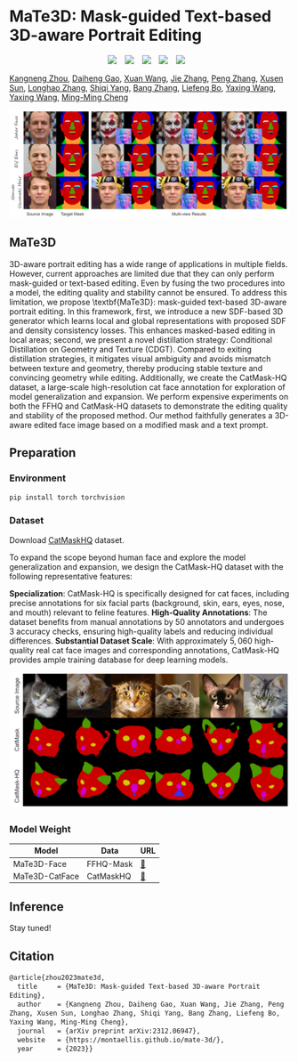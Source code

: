 

<!-- ### <div align="center"> MaTe3D: Mask-guided Text-based 3D-aware Portrait Editing <div>  -->
# MaTe3D: Mask-guided Text-based 3D-aware Portrait Editing
<div align="center">

<a href='https://montaellis.github.io/mate-3d/'><img src='https://img.shields.io/badge/Project-Page-Green'></a> &ensp;
<a href='https://arxiv.org/abs/2312.06947'><img src='https://img.shields.io/badge/Paper-Arxiv-red'></a> &ensp;
<a href='https://youtu.be/zMNYan1mIds'><img src='https://badges.aleen42.com/src/youtube.svg'></a> &ensp;
<a href='https://huggingface.co/datasets/Ellis/CatMaskHQ'><img src='https://img.shields.io/static/v1?label=Dataset&message=HuggingFace&color=yellow'></a> &ensp;
<a href='https://huggingface.co/Ellis/MaTe3D'><img src='https://img.shields.io/static/v1?label=Models&message=HuggingFace&color=yellow'></a> &ensp;
</div>


[Kangneng Zhou](https://montaellis.github.io/), [Daiheng Gao](https://tomguluson92.github.io/), [Xuan Wang](https://xuanwangvc.github.io/), [Jie Zhang](https://scholar.google.com/citations?user=gBkYZeMAAAAJ), [Peng Zhang](https://scholar.google.com/citations?user=QTgxKmkAAAAJ&hl=zh-CN), [Xusen Sun](https://dblp.org/pid/308/0824.html), [Longhao Zhang](https://scholar.google.com/citations?user=qkJD6c0AAAAJ), [Shiqi Yang](https://www.shiqiyang.xyz/), [Bang Zhang](https://dblp.org/pid/11/4046.html), [Liefeng Bo](https://scholar.google.com/citations?user=FJwtMf0AAAAJ&hl=zh-CN), [Yaxing Wang](https://scholar.google.es/citations?user=6CsB8k0AAAAJ), [Yaxing Wang](https://scholar.google.es/citations?user=6CsB8k0AAAAJ), [Ming-Ming Cheng](https://mmcheng.net/cmm)



![Teaser Image](docs/teaser.png "Teaser")


## MaTe3D

3D-aware portrait editing has a wide range of applications in multiple fields. However, current approaches are limited due that they can only perform mask-guided or text-based editing. Even by fusing the two procedures into a model, the editing quality and stability cannot be ensured. To address this limitation, we propose \textbf{MaTe3D}: mask-guided text-based 3D-aware portrait editing. In this framework, first, we introduce a new SDF-based 3D generator which learns local and global representations with proposed SDF and density consistency losses. This enhances masked-based editing in local areas; second, we present a novel distillation strategy: Conditional Distillation on Geometry and Texture (CDGT). Compared to exiting distillation strategies, it mitigates visual ambiguity and avoids mismatch between texture and geometry, thereby producing stable texture and convincing geometry while editing. Additionally, we create the CatMask-HQ dataset, a large-scale high-resolution cat face annotation for exploration of model generalization and expansion. We perform expensive experiments on both the FFHQ and CatMask-HQ datasets to demonstrate the editing quality and stability of the proposed method. Our method faithfully generates a 3D-aware edited face image based on a modified mask and a text prompt.

## Preparation
### Environment
```bash
pip install torch torchvision
```

### Dataset
Download [CatMaskHQ](https://huggingface.co/datasets/Ellis/CatMaskHQ) dataset.

To expand the scope beyond human face and explore the model generalization and expansion, we design the CatMask-HQ dataset with the following representative features:

**Specialization**:  CatMask-HQ is specifically designed for cat faces, including precise annotations for six facial parts (background, skin, ears, eyes, nose, and mouth) relevant to feline features.
**High-Quality Annotations**: The dataset benefits from manual annotations by $50$ annotators and undergoes $3$ accuracy checks, ensuring high-quality labels and reducing individual differences.
**Substantial Dataset Scale**: With approximately $5,060$ high-quality real cat face images and corresponding annotations, CatMask-HQ provides ample training database for deep learning models.

![CatMaskHQ Image](docs/cat.png "CatMaskHQ")


### Model Weight
| Model | Data |  URL   |
|-------|------|--------|
| MaTe3D-Face | FFHQ-Mask | [:link:](xxx) |
| MaTe3D-CatFace | CatMaskHQ | [:link:](xx) |

## Inference
Stay tuned!



## Citation	

```
@article{zhou2023mate3d,
  title     = {MaTe3D: Mask-guided Text-based 3D-aware Portrait Editing},
  author    = {Kangneng Zhou, Daiheng Gao, Xuan Wang, Jie Zhang, Peng Zhang, Xusen Sun, Longhao Zhang, Shiqi Yang, Bang Zhang, Liefeng Bo, Yaxing Wang, Ming-Ming Cheng},
  journal   = {arXiv preprint arXiv:2312.06947},
  website   = {https://montaellis.github.io/mate-3d/},
  year      = {2023}}
```
